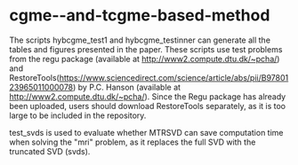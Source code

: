 # cgme--and-tcgme-based-method
The scripts hybcgme_test1 and hybcgme_testinner can generate all the tables and figures presented in the paper.
These scripts use test problems from the regu package (available at http://www2.compute.dtu.dk/~pcha/) and RestoreTools(https://www.sciencedirect.com/science/article/abs/pii/B9780123965011000078) by P.C. Hanson (available at http://www2.compute.dtu.dk/~pcha/).
Since the Regu package has already been uploaded, users should download RestoreTools separately, as it is too large to be included in the repository.

test_svds is used to evaluate whether MTRSVD can save computation time when solving the "mri" problem, as it replaces the full SVD with the truncated SVD (svds).

